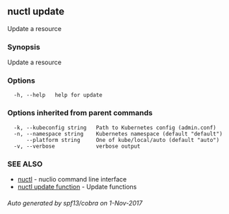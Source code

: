 ## nuctl update

Update a resource

### Synopsis


Update a resource

### Options

```
  -h, --help   help for update
```

### Options inherited from parent commands

```
  -k, --kubeconfig string   Path to Kubernetes config (admin.conf)
  -n, --namespace string    Kubernetes namespace (default "default")
      --platform string     One of kube/local/auto (default "auto")
  -v, --verbose             verbose output
```

### SEE ALSO
* [nuctl](nuctl.md)	 - nuclio command line interface
* [nuctl update function](nuctl_update_function.md)	 - Update functions

###### Auto generated by spf13/cobra on 1-Nov-2017
